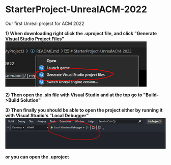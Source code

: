 # StarterProject-UnrealACM-2022
Our first Unreal project for ACM 2022

**1) When downloading right click the .uproject file, and click "Generate Visual Studio Project Files"**
![Alt text](Capture.png?raw=true "Example")

**2) Then open the .sln file with Visual Studio and at the top go to "Build->Build Solution"**

**3) Then finally you should be able to open the project either by running it with Visual Studio's "Local Debugger"**
![Alt text](Capture2.png?raw=true "Example")

**or you can open the .uproject**